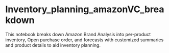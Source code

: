 # Inventory_planning_amazonVC_breakdown
This notebook breaks down Amazon Brand Analysis into per-product inventory, Open purchase order, and forecasts with customized summaries and product details to aid inventory planning.
